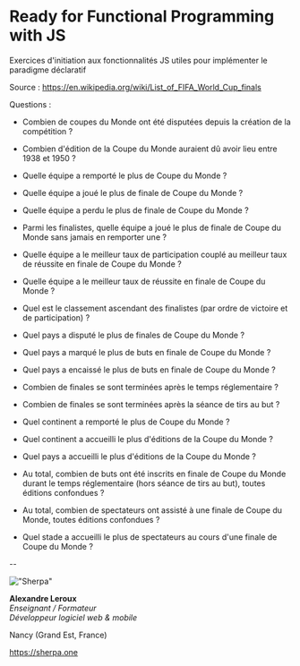 # Ready for Functional Programming with JS

Exercices d'initiation aux fonctionnalités JS utiles pour implémenter le paradigme déclaratif

Source : <https://en.wikipedia.org/wiki/List_of_FIFA_World_Cup_finals>

Questions :

- Combien de coupes du Monde ont été disputées depuis la création de la compétition ?

- Combien d'édition de la Coupe du Monde auraient dû avoir lieu entre 1938 et 1950 ?

- Quelle équipe a remporté le plus de Coupe du Monde ?

- Quelle équipe a joué le plus de finale de Coupe du Monde ?

- Quelle équipe a perdu le plus de finale de Coupe du Monde ?

- Parmi les finalistes, quelle équipe a joué le plus de finale de Coupe du Monde sans jamais en remporter une ?

- Quelle équipe a le meilleur taux de participation couplé au meilleur taux de réussite en finale de Coupe du Monde ?

- Quelle équipe a le meilleur taux de réussite en finale de Coupe du Monde ?

- Quel est le classement ascendant des finalistes (par ordre de victoire et de participation) ?

- Quel pays a disputé le plus de finales de Coupe du Monde ?

- Quel pays a marqué le plus de buts en finale de Coupe du Monde ?

- Quel pays a encaissé le plus de buts en finale de Coupe du Monde ?

- Combien de finales se sont terminées après le temps réglementaire ?

- Combien de finales se sont terminées après la séance de tirs au but ?

- Quel continent a remporté le plus de Coupe du Monde ?

- Quel continent a accueilli le plus d'éditions de la Coupe du Monde ?

- Quel pays a accueilli le plus d'éditions de la Coupe du Monde ?

- Au total, combien de buts ont été inscrits en finale de Coupe du Monde durant le temps réglementaire (hors séance de tirs au but), toutes éditions confondues ?

- Au total, combien de spectateurs ont assisté à une finale de Coupe du Monde, toutes éditions confondues ?

- Quel stade a accueilli le plus de spectateurs au cours d'une finale de Coupe du Monde ?

--

!["Sherpa"](https://sherpa.one/images/sherpa-logotype-120.png)

__Alexandre Leroux__  
_Enseignant / Formateur_  
_Développeur logiciel web & mobile_

Nancy (Grand Est, France)

<https://sherpa.one>
